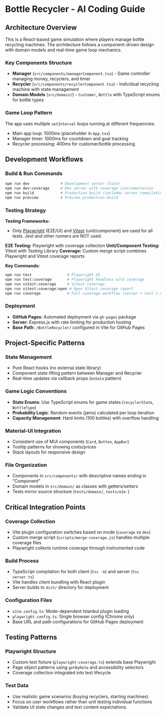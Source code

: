 # Bottle Recycler - AI Coding Guide

## Architecture Overview

This is a React-based game simulation where players manage bottle recycling machines. The architecture follows a component-driven design with domain models and real-time game loop mechanics.

### Key Components Structure
- **Manager** (`src/components/managerComponent.tsx`) - Game controller managing money, recyclers, and timer
- **Recycler** (`src/components/recyclerComponent.tsx`) - Individual recycling machine with state management
- **Domain Models** (`src/domain/`) - `Customer`, `Bottle` with TypeScript enums for bottle types

### Game Loop Pattern
The app uses multiple `setInterval` loops running at different frequencies:
- Main app loop: 1000ms (placeholder in `App.tsx`)
- Manager timer: 1000ms for countdown and goal tracking
- Recycler processing: 400ms for customer/bottle processing

## Development Workflows

### Build & Run Commands
```bash
npm run dev              # Development server (Vite)
npm run dev:coverage     # Dev server with coverage instrumentation
npm run build            # Production build (includes server compilation)
npm run preview          # Preview production build
```

### Testing Strategy

**Testing Frameworks:**
- Only [Playwright](https://playwright.dev/) (E2E/UI) and [Vitest](https://vitest.dev/) (unit/component) are used for all tests. Jest and other runners are NOT used.

**E2E Testing:** Playwright with coverage collection
**Unit/Component Testing:** Vitest with Testing Library
**Coverage:** Custom merge script combines Playwright and Vitest coverage reports

**Key Commands:**
```bash
npm run test                # Playwright UI
npm run test:coverage       # Playwright headless with coverage
npm run vitest:coverage     # Vitest coverage
npm run vitest:coverage:open # Open Vitest coverage report
npm run coverage            # Full coverage workflow (server + test + merge)
```

### Deployment
- **GitHub Pages**: Automated deployment via `gh-pages` package
- **Server**: Express.js with rate limiting for production hosting
- **Base Path**: `/BottleRecycler/` configured in Vite for GitHub Pages

## Project-Specific Patterns

### State Management
- Pure React hooks (no external state library)
- Component state lifting pattern between Manager and Recycler
- Real-time updates via callback props (`onSale` pattern)

### Game Logic Conventions
- **State Enums**: Use TypeScript enums for game states (`recyclerState`, `BottleType`)
- **Probability Logic**: Random events (jams) calculated per loop iteration
- **Capacity Management**: Hard limits (100 bottles) with overflow handling

### Material-UI Integration
- Consistent use of MUI components (`Card`, `Button`, `AppBar`)
- Tooltip patterns for showing costs/prices
- Stack layouts for responsive design

### File Organization
- Components in `src/components/` with descriptive names ending in "Component"
- Domain models in `src/domain/` as classes with getters/setters
- Tests mirror source structure (`tests/domain/`, `tests/e2e-`)

## Critical Integration Points

### Coverage Collection
- Vite plugin configuration switches based on mode (`coverage` vs `dev`)
- Custom merge script (`scripts/merge-coverage.js`) handles multiple coverage files
- Playwright collects runtime coverage through instrumented code

### Build Process
- TypeScript compilation for both client (`tsc -b`) and server (`tsc server.ts`)
- Vite handles client bundling with React plugin
- Server builds to `dist/` directory for deployment

### Configuration Files
- `vite.config.ts`: Mode-dependent Istanbul plugin loading
- `playwright.config.ts`: Single browser config (Chrome only)
- Base URL and path configurations for GitHub Pages deployment

## Testing Patterns

### Playwright Structure
- Custom test fixture (`playwright-coverage.ts`) extends base Playwright
- Page object patterns using `getByRole` and accessibility selectors
- Coverage collection integrated into test lifecycle

### Test Data
- Use realistic game scenarios (buying recyclers, starting machines)
- Focus on user workflows rather than unit testing individual functions
- Validate UI state changes and text content expectations